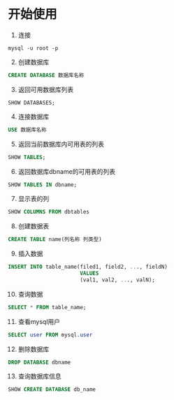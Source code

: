 # 开始使用

1. 连接

```shell
mysql -u root -p
```

2. 创建数据库

```sql
CREATE DATABASE 数据库名称
```

3. 返回可用数据库列表

```
SHOW DATABASES;
```

4. 连接数据库

```sql
USE 数据库名称 
```

5. 返回当前数据库内可用表的列表

```sql
SHOW TABLES; 
```

6. 返回数据库dbname的可用表的列表

```sql
SHOW TABLES IN dbname;
```

7. 显示表的列

```sql
SHOW COLUMNS FROM dbtables
```

8. 创建数据表

```sql
CREATE TABLE name(列名称 列类型)
```

9. 插入数据

```sql
INSERT INTO table_name(filed1, field2, ..., fieldN)
                       VALUES
                       (val1, val2, ..., valN);
```

10. 查询数据

```sql
SELECT * FROM table_name;
```

11. 查看mysql用户

```sql
SELECT user FROM mysql.user
```

12. 删除数据库

```sql
DROP DATABASE dbname
```

13. 查询数据库信息

```sql
SHOW CREATE DATABASE db_name
```